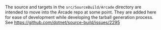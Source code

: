 The source and targets in the `src/SourceBuild/Arcade` directory are intended to move into the Arcade repo at some point.  They are added here for ease of development while developing the tarball generation process.  See https://github.com/dotnet/source-build/issues/2295